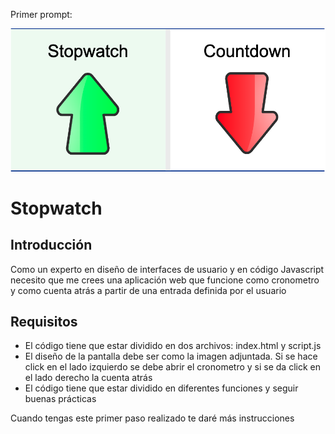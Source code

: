 Primer prompt:

![img.png](img.png)

# Stopwatch
## Introducción
Como un experto en diseño de interfaces de usuario y en código Javascript necesito que me crees una aplicación web que funcione como cronometro y como cuenta atrás a partir de una entrada definida por el usuario

## Requisitos
- El código tiene que estar dividido en dos archivos: index.html y script.js
- El diseño de la pantalla debe ser como la imagen adjuntada. Si se hace click en el lado izquierdo se debe abrir el cronometro y si se da click en el lado derecho la cuenta atrás
- El código tiene que estar dividido en diferentes funciones y seguir buenas prácticas

Cuando tengas este primer paso realizado te daré más instrucciones